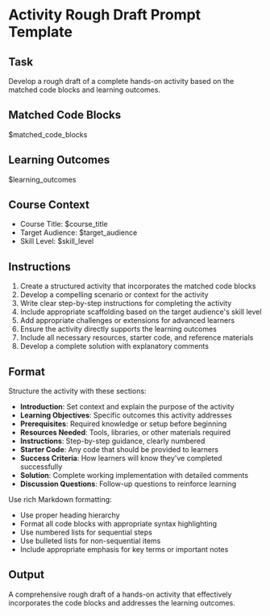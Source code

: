 # Activity Rough Draft Prompt Template

## Task
Develop a rough draft of a complete hands-on activity based on the matched code blocks and learning outcomes.

## Matched Code Blocks
$matched_code_blocks

## Learning Outcomes
$learning_outcomes

## Course Context
- Course Title: $course_title
- Target Audience: $target_audience
- Skill Level: $skill_level

## Instructions
1. Create a structured activity that incorporates the matched code blocks
2. Develop a compelling scenario or context for the activity
3. Write clear step-by-step instructions for completing the activity
4. Include appropriate scaffolding based on the target audience's skill level
5. Add appropriate challenges or extensions for advanced learners
6. Ensure the activity directly supports the learning outcomes
7. Include all necessary resources, starter code, and reference materials
8. Develop a complete solution with explanatory comments

## Format
Structure the activity with these sections:
- **Introduction**: Set context and explain the purpose of the activity
- **Learning Objectives**: Specific outcomes this activity addresses
- **Prerequisites**: Required knowledge or setup before beginning
- **Resources Needed**: Tools, libraries, or other materials required
- **Instructions**: Step-by-step guidance, clearly numbered
- **Starter Code**: Any code that should be provided to learners
- **Success Criteria**: How learners will know they've completed successfully
- **Solution**: Complete working implementation with detailed comments
- **Discussion Questions**: Follow-up questions to reinforce learning

Use rich Markdown formatting:
- Use proper heading hierarchy
- Format all code blocks with appropriate syntax highlighting
- Use numbered lists for sequential steps
- Use bulleted lists for non-sequential items
- Include appropriate emphasis for key terms or important notes

## Output
A comprehensive rough draft of a hands-on activity that effectively incorporates the code blocks and addresses the learning outcomes.
